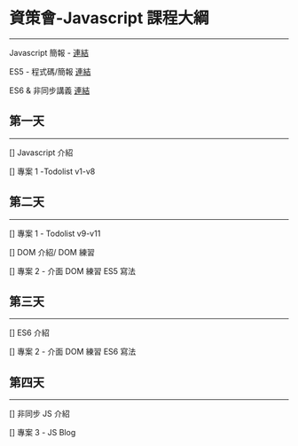 # 資策會-Javascript 課程大綱

---

Javascript 簡報 - [連結](https://docs.google.com/presentation/d/1f-tUiOfzIJEySdfyuI4bMHumovr30oKnDWXm6R1zDv8/edit?usp=sharing)

ES5 - 程式碼/簡報 [連結](https://glitch.com/edit/#!/iii-js-bbcc)

ES6 & 非同步講義 [連結](https://glitch.com/edit/#!/iiies6slide)

## 第一天

---

[] Javascript 介紹

[] 專案 1 -Todolist v1-v8

## 第二天

---

[] 專案 1 - Todolist v9-v11

[] DOM 介紹/ DOM 練習

[] 專案 2 - 介面 DOM 練習 ES5 寫法

## 第三天

---

[] ES6 介紹

[] 專案 2 - 介面 DOM 練習 ES6 寫法

## 第四天

---

[] 非同步 JS 介紹

[] 專案 3 - JS Blog
